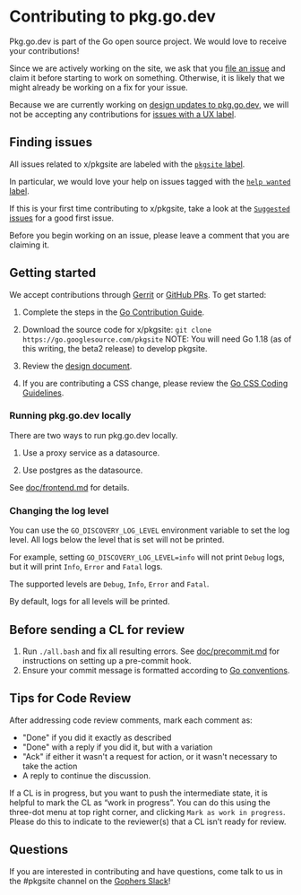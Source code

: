 # Contributing to pkg.go.dev

Pkg.go.dev is part of the Go open source project. We would love to receive your
contributions!

Since we are actively working on the site, we ask that you
[file an issue](https://golang.org/s/pkgsite-feedback) and claim it before
starting to work on something. Otherwise, it is likely that we might already be
working on a fix for your issue.

Because we are currently working on
[design updates to pkg.go.dev](/README.md#roadmap), we will not be accepting
any contributions for
[issues with a UX label](https://github.com/golang/go/issues?q=is%3Aissue+is%3Aopen+label%3Ago.dev+label%3AUX).

## Finding issues

All issues related to x/pkgsite are labeled with the
[`pkgsite` label](https://github.com/golang/go/issues/labels/pkgsite).

In particular, we would love your help on issues tagged with the
[`help wanted` label](https://github.com/golang/go/issues?q=is%3Aissue+is%3Aopen+label%3Apkgsite+label%3A%22help+wanted%22+).

If this is your first time contributing to x/pkgsite, take a look at the
[`Suggested` issues](https://github.com/golang/go/issues?q=is%3Aissue+is%3Aopen+label%3Apkgsite+label%3A%22Suggested%22+label%3A%22help+wanted%22) for a good first issue.

Before you begin working on an issue, please leave a comment that you are claiming it.

## Getting started

We accept contributions through
[Gerrit](https://golang.org/doc/contribute.html#sending_a_change_gerrit) or
[GitHub PRs](https://golang.org/doc/contribute.html#sending_a_change_github). To get started:

1. Complete the steps in the
   [Go Contribution Guide](https://golang.org/doc/contribute.html).

2. Download the source code for x/pkgsite:
   `git clone https://go.googlesource.com/pkgsite`
   NOTE: You will need Go 1.18 (as of this writing, the beta2 release) to
   develop pkgsite.

3. Review the [design document](doc/design.md).

4. If you are contributing a CSS change, please review the
   [Go CSS Coding Guidelines](https://github.com/golang/go/wiki/CSSStyleGuide).

### Running pkg.go.dev locally

There are two ways to run pkg.go.dev locally.

1. Use a proxy service as a datasource.

2. Use postgres as the datasource.

See [doc/frontend.md](doc/frontend.md) for details.

### Changing the log level

You can use the `GO_DISCOVERY_LOG_LEVEL` environment variable to set the log level. All logs below the level that is set will not be printed.

For example, setting `GO_DISCOVERY_LOG_LEVEL=info` will not print `Debug` logs, but it will print `Info`, `Error` and `Fatal` logs.

The supported levels are `Debug`, `Info`, `Error` and `Fatal`.

By default, logs for all levels will be printed.

## Before sending a CL for review

1. Run `./all.bash` and fix all resulting errors. See
   [doc/precommit.md](doc/precommit.md) for instructions on setting up a
   pre-commit hook.
2. Ensure your commit message is formatted according to
   [Go conventions](http://golang.org/wiki/CommitMessage).

## Tips for Code Review

After addressing code review comments, mark each comment as:

- "Done" if you did it exactly as described
- "Done" with a reply if you did it, but with a variation
- "Ack" if either it wasn't a request for action, or it wasn't necessary to
  take the action
- A reply to continue the discussion.

If a CL is in progress, but you want to push the intermediate state, it is
helpful to mark the CL as “work in progress”. You can do this using the
three-dot menu at top right corner, and clicking `Mark as work in progress`.
Please do this to indicate to the reviewer(s) that a CL isn’t ready for review.

## Questions

If you are interested in contributing and have questions, come talk to us in the
#pkgsite channel on the [Gophers Slack](https://invite.slack.golangbridge.org)!
